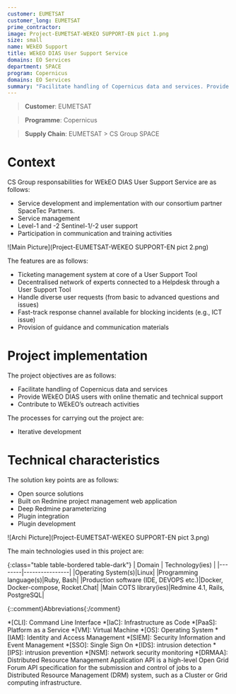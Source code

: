 ```yaml
---
customer: EUMETSAT
customer_long: EUMETSAT
prime_contractor: 
image: Project-EUMETSAT-WEKEO SUPPORT-EN pict 1.png
size: small
name: WEkEO Support
title: WEkEO DIAS User Support Service
domains: EO Services
department: SPACE
program: Copernicus
domains: EO Services
summary: "Facilitate handling of Copernicus data and services. Provide WEkEO DIAS users with online thematic and technical support. Contribute to WEkEO’s outreach activities"
---
```


> __Customer__\: EUMETSAT

> __Programme__\: Copernicus

> __Supply Chain__\: EUMETSAT >  CS Group SPACE


# Context


CS Group responsabilities for WEkEO DIAS User Support Service are as follows:
* Service development and implementation with our consortium partner SpaceTec Partners. 
* Service management
* Level-1 and -2 Sentinel-1/-2 user support
* Participation in communication and training activities

![Main Picture](Project-EUMETSAT-WEKEO SUPPORT-EN pict 2.png)

The features are as follows:
* Ticketing management system at core of a User Support Tool
* Decentralised network of experts connected to a Helpdesk through a User Support Tool
* Handle diverse user requests (from basic to advanced questions and issues)
* Fast-track response channel available for blocking incidents (e.g., ICT issue)
* Provision of guidance and communication materials

# Project implementation

The project objectives are as follows:
* Facilitate handling of Copernicus data and services
* Provide WEkEO DIAS users with online thematic and technical support
* Contribute to WEkEO’s outreach activities

The processes for carrying out the project are:
* Iterative development

# Technical characteristics

The solution key points are as follows:
* Open source solutions
* Built on Redmine project management web application 
* Deep Redmine parameterizing
* Plugin integration
* Plugin development

![Archi Picture](Project-EUMETSAT-WEKEO SUPPORT-EN pict 3.png)

The main technologies used in this project are:

{:class="table table-bordered table-dark"}
| Domain | Technology(ies) |
|--------|----------------|
|Operating System(s)|Linux|
|Programming language(s)|Ruby, Bash|
|Production software (IDE, DEVOPS etc.)|Docker, Docker-compose, Rocket.Chat|
|Main COTS library(ies)|Redmine 4.1, Rails, PostgreSQL|



{::comment}Abbreviations{:/comment}

*[CLI]: Command Line Interface
*[IaC]: Infrastructure as Code
*[PaaS]: Platform as a Service
*[VM]: Virtual Machine
*[OS]: Operating System
*[IAM]: Identity and Access Management
*[SIEM]: Security Information and Event Management
*[SSO]: Single Sign On
*[IDS]: intrusion detection
*[IPS]: intrusion prevention
*[NSM]: network security monitoring
*[DRMAA]: Distributed Resource Management Application API is a high-level Open Grid Forum API specification for the submission and control of jobs to a Distributed Resource Management (DRM) system, such as a Cluster or Grid computing infrastructure.

